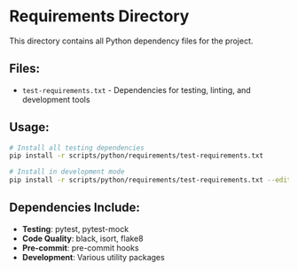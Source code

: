 # Requirements Directory

This directory contains all Python dependency files for the project.

## Files:
- `test-requirements.txt` - Dependencies for testing, linting, and development tools

## Usage:
```bash
# Install all testing dependencies
pip install -r scripts/python/requirements/test-requirements.txt

# Install in development mode
pip install -r scripts/python/requirements/test-requirements.txt --editable
```

## Dependencies Include:
- **Testing**: pytest, pytest-mock
- **Code Quality**: black, isort, flake8
- **Pre-commit**: pre-commit hooks
- **Development**: Various utility packages
